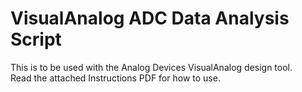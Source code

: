 VisualAnalog ADC Data Analysis Script  
=====================================
This is to be used with the Analog Devices VisualAnalog design tool.  
Read the attached Instructions PDF for how to use.  
